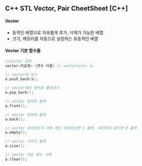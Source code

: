 ## C++ STL Vector, Pair CheetSheet [C++]



#### Vector

- 동적인 배열으로 자유롭게 추가, 삭제가 가능한 배열
- 크기, 메모리를 자동으로 설정하는 유동적인 배열



#### Vector 기본 함수들



```c++
//vector 정의
vector<자료형> [변수 이름] // vector<int> a;

// vector에 넣기 
a.push_back(x);

// vector에서 뒷부분 뽑아내기
a.pop_back();

// vector 앞부분 출력
a.front();

// vector 뒷부분 출력
a.back();

// vector 비어있는지 여부 확인 비어있으면 1 출력, 비어있지 않으면 0 출력
a.empty();

// vector 사이즈 출력
a.size();

// vector 모든 원소 삭제
a.clear();

```

